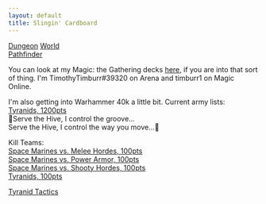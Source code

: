 ```yaml
---
layout: default
title: Slingin' Cardboard
---
```


[Dungeon](http://www.dungeon-world.com/) [World](https://www.dungeonworldsrd.com/)  
[Pathfinder](https://www.d20pfsrd.com/)

You can look at my Magic: the Gathering decks [here](https://deckbox.org/users/timburr), if you are into that sort of thing. I'm TimothyTimburr#39320 on Arena and timburr1 on Magic Online.

I'm also getting into Warhammer 40k a little bit. Current army lists:  
[Tyranids, 1200pts](40kArmies/Tyranids_1200.html)   
&#127925;Serve the Hive, I control the groove...  
Serve the Hive, I control the way you move...&#127925;  

Kill Teams:  
[Space Marines vs. Melee Hordes, 100pts](40kArmies/SpaceMarinesKT_MeleeHorde.html)  
[Space Marines vs. Power Armor, 100pts](40kArmies/SpaceMarinesKT_PowerArmor.html)  
[Space Marines vs. Shooty Hordes, 100pts](40kArmies/SpaceMarinesKT_ShootyHorde.html)  
[Tyranids, 100pts](40kArmies/TyranidsKT.html)   

[Tyranid Tactics](40kArmies/tyranids_tactics.html)  


